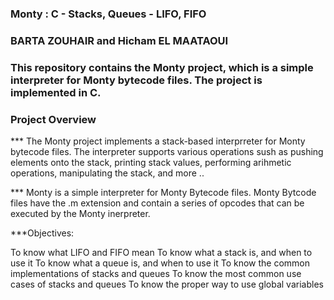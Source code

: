 ### Monty : C - Stacks, Queues - LIFO, FIFO

### BARTA ZOUHAIR and Hicham EL MAATAOUI

### This repository contains the Monty project, which is a simple interpreter for Monty bytecode files. The project is implemented in C.

### Project Overview

*** The Monty project implements a stack-based interprreter for Monty bytecode files. The interpreter supports various operations sush as pushing elements onto the stack, printing stack values, performing arihmetic operations, manipulating the stack, and more ..

*** Monty is a simple interpreter for Monty Bytecode files. Monty Bytcode files have the .m extension and contain a series of opcodes that can be executed by the Monty inerpreter.

***Objectives:

To know what LIFO and FIFO mean
To know what a stack is, and when to use it
To know what a queue is, and when to use it
To know the common implementations of stacks and queues
To know the most common use cases of stacks and queues
To know the proper way to use global variables

